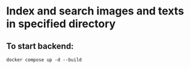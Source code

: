 # Index and search images and texts in specified directory

## To start backend:
```
docker compose up -d --build
```
